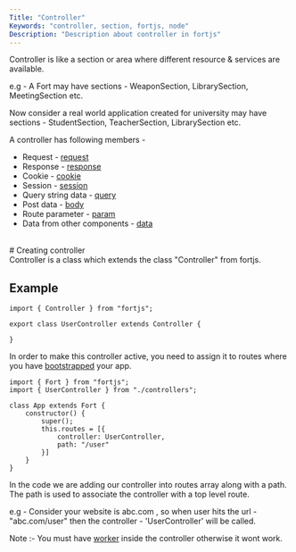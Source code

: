 ```yaml
---
Title: "Controller"
Keywords: "controller, section, fortjs, node"
Description: "Description about controller in fortjs"
---
```


Controller is like a section or area where different resource & services are available.

e.g - A Fort may have sections - WeaponSection, LibrarySection, MeetingSection etc. 

Now consider a real world application created for university may have sections - StudentSection, TeacherSection, LibrarySection etc.

A controller has following members - 

* Request - [request](/tutorial/http-request)
* Response - [response](/tutorial/http-response)
* Cookie - [cookie](/tutorial/cookie)
* Session - [session](/tutorial/session)
* Query string data - [query](/tutorial/query)
* Post data - [body](/tutorial/body)
* Route parameter -  [param](/tutorial/param)
* Data from other components - [data](/tutorial/data)

<br>
# Creating controller

<br>
Controller is a class which extends the class "Controller" from fortjs.


## Example

```
import { Controller } from "fortjs";

export class UserController extends Controller {
   
}
```

In order to make this controller active, you need to assign it to routes where you have [bootstrapped](/tutorial/bootstrap) your app.

```
import { Fort } from "fortjs";
import { UserController } from "./controllers";

class App extends Fort {
    constructor() {
        super();
        this.routes = [{
            controller: UserController,
            path: "/user"
        }]
    }
}
```

In the code we are adding our controller into routes array along  with a path. The path is used to associate the controller with a top level route.

e.g - Consider your website is abc.com , so when user hits the url - "abc.com/user" then the controller - 'UserController' will be called. 

Note :- You must have [worker](/tutorial/worker) inside the controller otherwise it wont work.